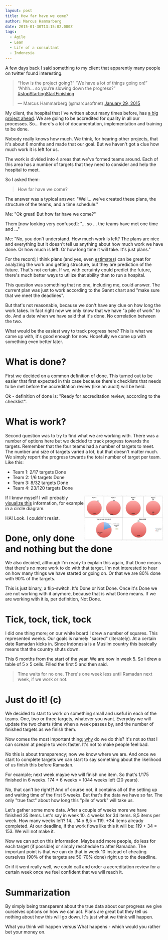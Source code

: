 ```yaml
---
layout: post
title: How far have we come?
author: Marcus Hammarberg
date: 2015-01-30T13:15:02.000Z
tags:
  - Agile
  - Lean
  - Life of a consultant
  - Indonesia
---
```


A few days back I said something to my client that apparently many people on twitter found interesting.

<blockquote class="twitter-tweet" data-partner="tweetdeck"><p>“How is the project going?”&#10;“We have a lot of things going on!”&#10;“Ahhh… so you’re slowing down the progress?”&#10;<a href="https://twitter.com/hashtag/stopStartingStartFinishing?src=hash">#stopStartingStartFinishing</a></p>&mdash; Marcus Hammarberg (@marcusoftnet) <a href="https://twitter.com/marcusoftnet/status/560637396291559425">January 29, 2015</a></blockquote>
<script async src="//platform.twitter.com/widgets.js" charset="utf-8"></script>

My client, the hospital that I've written about many times before, has [a big project ahead](http://www.marcusoft.net/2015/01/make-it-smaller---some-practical-experiences.html). We are going to be accredited for quality in all our processes. So... there's a lot of documentation, implementation and training to be done.

Nobody really knows how much. We think, for hearing other projects, that it's about 6 months and made that our goal. But we haven't got a clue how much work it is left for us.

The work is divided into 4 areas that we've formed teams around. Each of this area has a number of targets that they need to consider and help the hospital to meet.

So I asked them:
<blockquote>How far have we come?</blockquote>

<!-- excerpt-end -->

The answer was a typical answer: "Well... we've created these plans, the structure of the teams, and a time schedule."

Me: "Ok great! But how far have we come?"

Them [now looking very confused]: "... so ... the teams have met one time and ..."

Me: "No, you don't understand. How much work is left? The plans are nice and everything but it doesn't tell us anything about how much work we have done. Or how much is left. Or how long time it will take. It's just plans."

For the record; I think plans (and yes, even [estimates](https://twitter.com/#noEstimates)) can be great for analyzing the work and getting structure, but they are prediction of the future. That's not certain. If we, with certainty could predict the future, there's much better ways to utilize that ability than to run a hospital.

This question was something that no one, including me, could answer. The current plan was just to work according to the Gannt chart and "make sure that we meet the deadlines".

But that's not reasonable, because we don't have any clue on how long the work takes. In fact right now we only know that we have "a pile of work" to do. And a date when we have said that it's done. No correlation between the two.

What would be the easiest way to track progress here? This is what we came up with, it's good enough for now. Hopefully we come up with something even better later.

# What is done?
First we decided on a common definition of done. This turned out to be easier that first expected in this case because there's checklists that needs to be met before the accreditation review (like an audit) will be held.

Ok - definition of done is: "Ready for accreditation review, according to the checklist".

# What is work?
Second question was to try to find what we are working with. There was a number of options here but we decided to track progress towards the targets. Remember that the four teams had a number of targets to meet. The number and size of targets varied a lot, but that doesn't matter much. We simply report the progress towards the total number of target per team. Like this:

- Team 1: 2/17 targets Done
- Team 2: 1/6 targets Done
- Team 3: 8/32 targets Done
- Team 4: 23/120 targets Done

<img src="/img/statusReport.jpg" style="float:right" width="50%">

If I know myself I will probably [visualize this](/2014/09/ifyoubuildit.html) information, for example in a circle diagram.

HA! Look. I couldn't resist.

# Done, only done and nothing but the done
We also decided, although I'm ready to explain this again, that Done means that there's no more work to do with that target. I'm not interested to hear on how many things we have started or going on. Or that we are 80% done with 90% of the targets.

This is just binary, a flip-switch. It's Done or Not Done. Once it's Done we are not working with it anymore, because that is what Done means. If we are working with it is, per definition, Not Done.

# Tick, tock, tick, tock
I did one thing more; on our white board I drew a number of squares. This represented weeks. Our goals is namely "sacred" (literately). At a certain date Ramadan kicks in. Since Indonesia is a Muslim country this basically means that the country shuts down.

This 6 months from the start of the year. We are now in week 5. So I drew a table of 5 x 5 cells. Filled the first 5 and then said.

<blockquote>Time waits for no one. There's one week less until Ramadan next week, if we work or not.</blockquote>

# Just do it! (c)
We decided to start to work on something small and useful in each of the teams. One, two or three targets, whatever you want. Everyday we will update the two charts (time when a week passes by, and the number of finished targets as we finish them.

Now comes the most important thing; [why](/2015/01/things-i-say-often-why.html) do we do this?
It's not so that I can scream at people to work faster. It's not to make people feel bad.

No this is about transparency; now we know where we are. And once we start to complete targets we can start to say something about the likelihood of us finish this before Ramadan.

For example; next week maybe we will finish one item. So that's 1/175 finished in 6 weeks. 174 * 6 weeks = 1044 weeks left (20 years).

No, that can't be right?! And of course not, it contains all of the setting up and waiting time of the first 5 weeks. But that's the data we have so far. The only "true fact" about how long this "pile of work" will take us.

Let's gather some more data. After a couple of weeks more we have finished 35 items. Let's say in week 10. 4 weeks for 34 items. 8,5 items per week. How many weeks left? 14... 14 x 8,5 = 119. +34 items already completed. At our deadline, if the work flows like this it will be: 119 + 34 = 153.
We will not make it.

Now we can act on this information. Maybe add more people, do less for each target (if possible) or simply reschedule to after Ramadan. The important point is that we can do that in week 10 instead of cheating ourselves (90% of the targets are 50-70% done) right up to the deadline.

Or if it went really well, we could call and order a accreditation review for a certain week once we feel confident that we will reach it.

# Summarization
By simply being transparent about the true data about our progress we give ourselves options on how we can act. Plans are great but they tell us nothing about how this will go down. It's just what we think will happen.

What you think will happen versus What happens - which would you rather bet your money on.